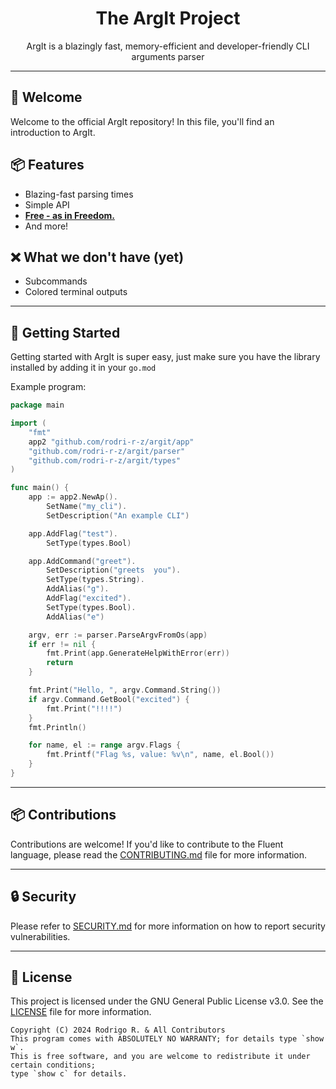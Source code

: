<div align="center">
    <h1>The ArgIt Project</h1>
    ArgIt is a blazingly fast, memory-efficient
    and developer-friendly CLI arguments parser
</div>

---

## 👋 Welcome

Welcome to the official ArgIt repository!
In this file, you'll find an introduction to
ArgIt.

## 📦 Features

- Blazing-fast parsing times
- Simple API
- **[Free - as in Freedom.](LICENSE)**
- And more!

## ❌ What we don't have (yet)

- Subcommands
- Colored terminal outputs

---

## 🚀 Getting Started

Getting started with ArgIt is super easy,
just make sure you have the library installed
by adding it in your `go.mod`

Example program:

```go
package main

import (
	"fmt"
	app2 "github.com/rodri-r-z/argit/app"
	"github.com/rodri-r-z/argit/parser"
	"github.com/rodri-r-z/argit/types"
)

func main() {
	app := app2.NewAp().
		SetName("my_cli").
		SetDescription("An example CLI")

	app.AddFlag("test").
		SetType(types.Bool)

	app.AddCommand("greet").
		SetDescription("greets  you").
		SetType(types.String).
		AddAlias("g").
		AddFlag("excited").
		SetType(types.Bool).
		AddAlias("e")

	argv, err := parser.ParseArgvFromOs(app)
	if err != nil {
		fmt.Print(app.GenerateHelpWithError(err))
		return
	}

	fmt.Print("Hello, ", argv.Command.String())
	if argv.Command.GetBool("excited") {
		fmt.Print("!!!!")
	}
	fmt.Println()

	for name, el := range argv.Flags {
		fmt.Printf("Flag %s, value: %v\n", name, el.Bool())
	}
}
```

---

## 📦 Contributions

Contributions are welcome! If you'd like to contribute to the Fluent language, please read the [CONTRIBUTING.md](CONTRIBUTING.md) file for more information.

---

## 🔒 Security

Please refer to [SECURITY.md](SECURITY.md) for more information on how to report security vulnerabilities.

---

## 📝 License

This project is licensed under the GNU General Public License v3.0. See the [LICENSE](LICENSE) file for more information.

```
Copyright (C) 2024 Rodrigo R. & All Contributors
This program comes with ABSOLUTELY NO WARRANTY; for details type `show w`.
This is free software, and you are welcome to redistribute it under certain conditions;
type `show c` for details.
```